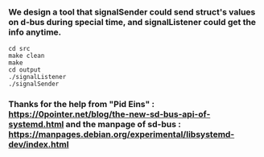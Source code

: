 ### We design a tool that **signalSender** could send struct's values on d-bus during special time, and **signalListener** could get the info anytime.


```
cd src
make clean
make
cd output
./signalListener
./signalSender
```


### Thanks for the help from "**Pid Eins**" : https://0pointer.net/blog/the-new-sd-bus-api-of-systemd.html and the manpage of **sd-bus** : https://manpages.debian.org/experimental/libsystemd-dev/index.html
